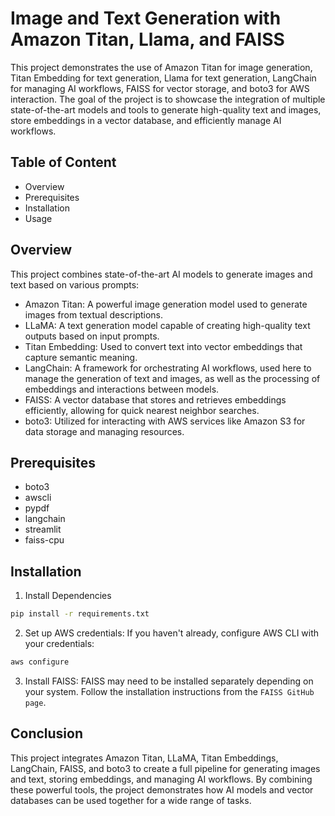 # Image and Text Generation with Amazon Titan, Llama, and FAISS


This project demonstrates the use of Amazon Titan for image generation, Titan Embedding for text generation, Llama for text generation, LangChain for managing AI workflows, FAISS for vector storage, and boto3 for AWS interaction. The goal of the project is to showcase the integration of multiple state-of-the-art models and tools to generate high-quality text and images, store embeddings in a vector database, and efficiently manage AI workflows.

## Table of Content
- Overview
- Prerequisites
- Installation 
- Usage


## Overview

This project combines state-of-the-art AI models to generate images and text based on various prompts:

- Amazon Titan: A powerful image generation model used to generate images from textual descriptions.
- LLaMA: A text generation model capable of creating high-quality text outputs based on input prompts.
- Titan Embedding: Used to convert text into vector embeddings that capture semantic meaning.
- LangChain: A framework for orchestrating AI workflows, used here to manage the generation of text and images, as well as the processing of embeddings and interactions between models.
- FAISS: A vector database that stores and retrieves embeddings efficiently, allowing for quick nearest neighbor searches.
- boto3: Utilized for interacting with AWS services like Amazon S3 for data storage and managing resources.

## Prerequisites
- boto3
- awscli
- pypdf
- langchain
- streamlit
- faiss-cpu

## Installation

1. Install Dependencies 
```bash
pip install -r requirements.txt
```

2. Set up AWS credentials: If you haven't already, configure AWS CLI with your credentials:
```bash
aws configure
```
3. Install FAISS: FAISS may need to be installed separately depending on your system. Follow the installation instructions from the `FAISS GitHub page`.

## Conclusion 
This project integrates Amazon Titan, LLaMA, Titan Embeddings, LangChain, FAISS, and boto3 to create a full pipeline for generating images and text, storing embeddings, and managing AI workflows. By combining these powerful tools, the project demonstrates how AI models and vector databases can be used together for a wide range of tasks.
